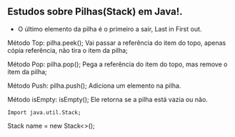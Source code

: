 ## Estudos sobre Pilhas(Stack) em Java!.



-	O último elemento da pilha é o primeiro a sair, Last in First out.

Método Top: pilha.peek();  Vai passar a referência do item do topo, apenas cópia referência, não tira o item da pilha;

Método Pop: pilha.pop(); Pega a referência do item do topo, mas remove o item da pilha;

Método Push: pilha.push(); Adiciona um elemento na pilha.

Método isEmpty: isEmpty(); Ele retorna se a pilha está vazia ou não.
	
	Import java.util.Stack;
Stack <Type>  name = new Stack<>();
